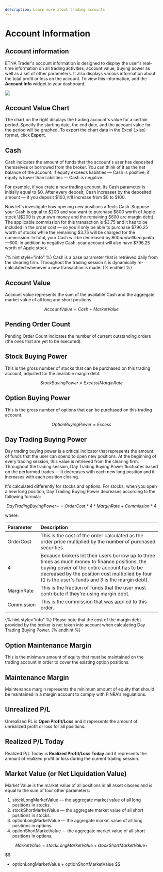```yaml
---
description: Learn more about trading accounts
---
```


# Account Information

## Account information

ETNA Trader's account information is designed to display the user's real-time information on all trading activities, account value, buying power as well as a set of other parameters. It also displays various information about the total profit or loss on the account. To view this information, add the **Account Info** widget to your dashboard.

![](../../../.gitbook/assets/screenshot-2020-03-19-at-16.48.06.png)

## Account Value Chart

The chart on the right displays the trading account's value for a certain period. Specify the starting date, the end date, and the account value for the period will be graphed. To export the chart data in the Excel \(.xlsx\) format, click **Export**.

## Cash

Cash indicates the amount of funds that the account's user has deposited themselves or borrowed from the broker. You can think of it as the net balance of the account: if equity exceeds liabilities — Cash is positive; if equity is lower than liabilities — Cash is negative.

For example, if you crate a new trading account, its Cash parameter is initially equal to $0. After every deposit, Cash increases by the deposited amount — if you deposit $100, it'll increase from $0 to $100.

Now let's investigate how opening new positions affects Cash. Suppose your Cash is equal to $200 and you want to purchase $800 worth of Apple stock \($200 is your own money and the remaining $600 are margin debt\). The applicable commission for this transaction is $3.75 and it has to be included in the order cost — so you'll only be able to purchase $796.25 worth of stocks while the remaining $3.75 will be charged for the commission. In total, your Cash will be decreased by $800 and will be equal to —$600. In addition to negative Cash, your account will also have $796.25 worth of Apple stock.

{% hint style="info" %}
Cash is a base parameter that is retrieved daily from the clearing firm. Throughout the trading session it is dynamically re-calculated whenever a new transaction is made.
{% endhint %}

## Account Value

Account value represents the sum of the available Cash and the aggregate market value of all long and short positions.

$$
AccountValue = Cash + Market Value
$$

## Pending Order Count

Pending Order Count indicates the number of current outstanding orders \(the ones that are yet to be executed\).

## Stock Buying Power

This is the gross number of stocks that can be purchased on this trading account, adjusted for the available margin debt.

$$
StockBuyingPower = Excess / MarginRate
$$

## Option Buying Power

This is the gross number of options that can be purchased on this trading account.

$$
OptionBuyingPower = Excess
$$

## Day Trading Buying Power

Day trading buying power is a critical indicator that represents the amount of funds that the user can spend to open new positions. At the beginning of every trading session, this value is retrieved from the clearing firm. Throughout the trading session, Day Trading Buying Power fluctuates based on the performed trades — it decreases with each new long position and it increases with each position closing.

It's calculated differently for stocks and options. For stocks, when you open a new long position, Day Trading Buying Power decreases according to the following formula:

$$
DayTradingBuyingPower -=  OrderCost * 4 * MarginRate + Commission * 4
$$

where:

| Parameter | Description |
| :--- | :--- |
| OrderCost | This is the cost of the order calculated as the order price multiplied by the number of purchased securities. |
| 4 | Because brokers let their users borrow up to three times as much money to finance positions, the buying power of the entire account has to be decreased by the position cost multiplied by four \(1 is the user's funds and 3 is the margin debt\). |
| MarginRate | This is the fraction of funds that the user must contribute if they're using margin debt. |
| Commission | This is the commission that was applied to this order. |

{% hint style="info" %}
Please note that the cost of the margin debt provided by the broker is not taken into account when calculating Day Trading Buying Power.
{% endhint %}

## Option Maintenance Margin

This is the minimum amount of equity that must be maintained on the trading account in order to cover the existing option positions.

## Maintenance Margin

Maintenance margin represents the minimum amount of equity that should be maintained in a margin account to comply with FINRA's regulations.

## Unrealized P/L

Unrealized PL is **Open Profit/Loss** and it represents the amount of unrealized profit or loss for all positions.

## Realized P/L Today

Realized P/L Today is **Realized Profit/Loss Today** and it represents the amount of realized profit or loss during the current trading session.

## Market Value \(or Net Liquidation Value\)

Market Value is the market value of all positions in all asset classes and is equal to the sum of four other parameters:

1. stockLongMarketValue — the aggregate market value of all long positions in stocks.
2. stockShortMarketValue — the aggregate market value of all short positions in stocks.
3. optionLongMarketValue — the aggregate market value of all long positions in options.
4. optionShortMarketValue — the aggregate market value of all short positions in options.

$$
MarketValue = stockLongMarketValue + stockShortMarketValue +
$$

$$
+ optionLongMarketValue + optionShortMarketValue
$$

